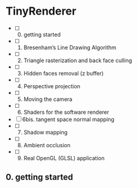 # TinyRenderer

 - [ ] 0. getting started
 - [ ] 1. Bresenham’s Line Drawing Algorithm
 - [ ] 2. Triangle rasterization and back face culling
 - [ ] 3. Hidden faces removal (z buffer)
 - [ ] 4. Perspective projection
 - [ ] 5. Moving the camera
 - [ ] 6. Shaders for the software renderer
 - [ ] 6bis. tangent space normal mapping
 - [ ] 7. Shadow mapping
 - [ ] 8. Ambient occlusion
 - [ ] 9. Real OpenGL (GLSL) application



## 0. getting started


<!-- 1. Bresenham’s Line Drawing Algorithm -->
<!-- 2. Triangle rasterization and back face culling -->
<!-- 3. Hidden faces removal (z buffer) -->
<!-- 4. Perspective projection -->
<!-- 5. Moving the camera -->
<!-- 6. Shaders for the software renderer -->
<!-- s. tangent space normal mapping -->
<!-- 7. Shadow mapping -->
<!-- 8. Ambient occlusion -->
<!-- 9. Real OpenGL (GLSL) application -->